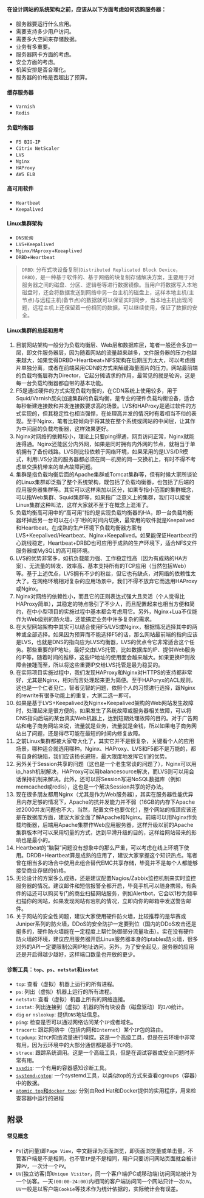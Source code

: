 #### 在设计网站的系统架构之前，应该从以下方面考虑如何选购服务器：

- 服务器要运行什么应用。
- 需要支持多少用户访问。
- 需要多大空间来存储数据。
- 业务有多重要。
- 服务器网卡方面的考虑。
- 安全方面的考虑。
- 机架安排是否合理化。
- 服务器的价格是否超出了预算。

#### 缓存服务器

- `Varnish`
- `Redis`

#### 负载均衡器
- `F5 BIG-IP`
- `Citrix NetScaler`
- `LVS`
- `Nginx`
- `HAProxy`
- `AWS ELB`

#### 高可用软件
- `Heartbeat`
- `Keepalived`

#### Linux集群架构
- `DNS轮询`
- `LVS+Keepalived`
- `Nginx/HAproxy`+`Keeaplived`
- `DRBD`+`Heartbeat`

> `DRBD`: 分布式块设备复制(`Distributed Replicated Block Device`，`DRBD`)，是一种基于软件的、基于网络的块复制存储解决方案，主要用于对服务器之间的磁盘、分区、逻辑卷等进行数据镜像。当用户将数据写入本地磁盘时，还会将数据发送到网络中另一台主机的磁盘上，这样本地主机(主节点)与远程主机(备节点)的数据就可以保证实时同步，当本地主机出现问题，远程主机上还保留着一份相同的数据，可以继续使用，保证了数据的安全。

#### Linux集群的总结和思考

01. 目前网站架构一般分为负载均衡层、Web层和数据库层，笔者一般还会多加一层，即文件服务器层，因为随着网站的流量越来越多，文件服务器的压力也越来越大，如果觉得DRBD+Heartbeat+NFS架构在后期压力太大，可以考虑图片单独分离，或者在前端采用CDN的方式来解缓海量图片的压力。网站最前端的负载均衡层称为Director，它起分摊请求的作用，最常见的就是轮询，这是每一台负载均衡器都自带的基本功能。
02. F5是通过硬件的方式实现负载均衡的，在CDN系统上使用较多，用于Squid/Varnish反向加速集群的负载均衡，是专业的硬件负载均衡设备，适合每秒新建连接数和并发连接数要求高的场景。LVS和HAProxy是通过软件的方式实现的，但其稳定性也相当强悍，在处理高并发的情况时有着相当不俗的表现。至于Nginx，笔者比较倾向于将其放在整个系统或网站的中间层，让其作为中间层的负载均衡器，这样效果更好。
03. Nginx对网络的依赖较小，理论上只要ping得通，网页访问正常，Nginx就能连得通。Nginx还能区分内外网，如果是同时拥有内外网的节点，就相当于单机拥有了备份线路。LVS则比较依赖于网络环境，如果采用的是LVS/DR模式，利用LVS分流的服务器都必须在同一机房的同一交换机上，有时不得不考虑单交换机带来的单点故障问题。
04. 集群是指负载均衡后面的Apache集群或Tomcat集群等，但有时候大家所谈论的Linux集群却泛指了整个系统架构，既包括了负载均衡器，也包括了后端的应用服务器集群等。其实可以这样来加以区分，如果专指小范围的集群概念，可以指Web集群、Squid集群等，如果指广泛意义上的集群，我们可以接受Linux集群这种叫法，这样大家就不至于在概念上混淆了。
05. 负载均衡高可用中的“高可用”指的是实现负载均衡器的HA，即一台负载均衡器坏掉后另一台可以在小于1秒的时间内切换，最常用的软件就是Keepalived和Heartbeat。在成熟的生产环境下负载均衡器方案有LVS+Keepalived/Heartbeat、Nginx+Keepalived。如果能保证Heartbeat的心跳线稳定，Heartbeat+DRBD也可应用于成熟的生产环境下，适合NFS文件服务器或MySQL的高可用环境。
06. LVS的优势非常多，如抗负载能力强、工作稳定性高（因为有成熟的HA方案）、无流量的转发、效率高、基本支持所有的TCP应用（当然包括Web）等。基于上述优点，LVS拥有不少的粉丝，但它也有缺点，对网络的依赖性太大了。在网络环境相对复杂的应用场景中，我们不得不放弃它而选用HAProxy或Nginx。
07. Nginx对网络的依赖性小，而且它的正则表达式强大且灵活（个人觉得比HAProxy简单），其稳定的特点吸引了不少人，而且配置起来也相当方便和简约，在中小型项目的实施过程中基本都会考虑用它。另外，Nginx+Lua不仅能作为Web级别的防火墙，还能搞定业务中许多复杂的需求。
08. 在大型网站架构中其实可以结合使用F5/LVS或Nginx，根据情况选择其中的两种或全部选择。如果因为预算而不能选择F5的话，那么网站最前端的指向应该是LVS，也就是DNS的指向应为LVS均衡器，LVS的优点令它非常适合这个任务。那些重要的IP地址，最好交由LVS托管，比如数据库的IP、提供Web服务的IP等，随着时间的推移，这些IP地址的使用面会越来越大。如果更换IP则故障会接踵而至，所以将这些重要IP交给LVS托管是最为稳妥的。
09. 在实际项目实施过程中，我们发现HAProxy和Nginx对HTTPS的支持都非常好，尤其是Nginx，相对而言处理起来更为简便。至于HAPoryx的ACL规则，这也是一个仁者见仁，智者见智的问题，依照个人的习惯进行选择，跟Nginx的rewrite有很多功能上的重复，大家二选一即可。
10. 如果是基于LVS+Keepalived及Nginx+Keepalived架构的Web网站发生故障时，处理起来是很方便的。如果发生了系统故障或服务器相关故障，可以将DNS指向后端的某台真实Web机器上，达到短期处理故障的目的。对于广告网站和电子商务网站来说，流量就是业务，流量就是金钱，所以如果电子商务网站出了问题，还是得尽可能在最短的时间内修复故障。
11. 之前Linux集群都被大家夸大化了，其实它并不是很复杂，关键看个人的应用场景，哪种适合就选用哪种。Nginx、HAProxy、LVS和F5都不是万能的，都有自身的缺陷，我们应该扬长避短，最大限度地发挥它们的优势。
12. 另外关于Session共享的问题（这也是一个老生常谈的问题了），Nginx可以用ip_hash机制解决，HAProxy可以用balancesource解决，而LVS则可以用会话保持机制来解决。此外，还可以将Session写进NoSQL数据库（例如memcached或redis），这也是一个解决Session共享的好办法。
13. 现在很多朋友都用Nginx（尤其是作为Web服务器），其实在服务器性能优异且内存足够的情况下，Apache的抗并发能力并不弱（16GB的内存下Apache过2000并发问题也不大，当然，配置文件也要优化），整个网站的瓶颈应该还是在数据库方面，建议大家全面了解Apache和Nginx。前端可以用Nginx作负载均衡器，后端用Apache集群作Web应用服务器，这样升级以前的Apache集群版本时可以采用切量的方式，达到平滑升级的目的，这样给网站带来的影响也是最小的。
14. Heartbeat的“脑裂”问题没有想象中的那么严重，可以考虑在线上环境下使用。DRDB+Heartbeat算是成熟的应用了，建议大家掌握这个知识热点。笔者曾在相当多的场合中使用此组合替代EMC共享存储，毕竟并不是每个人都能够接受商业存储的价格。
15. 无论设计的方案多么成熟，还是建议配置Nagios/Zabbix监控机制来实时监控服务器的情况。建议邮件和短信报警全都开启，毕竟手机可以随身携带。有条件的话还可以购买专门的商业扫描网站服务，例如Alertbot，它会以1秒为频率扫描你的网站，如果发现网站有宕机的情况，立即向你的邮箱中发送警告邮件。
16. 关于网站的安全性问题，建议大家使用硬件防火墙，比较推荐的是华赛或Juniper系列的防火墙，DDoS的安全防护一定要到位（国内的DDoS攻击还是挺多的，硬件防火墙能在一定程度上帮忙防御部分流量攻击）。实在没有硬件防火墙的环境，建议应用服务器开启Linux服务器本身的iptables防火墙，很多对外的API一定要限制公网IP地址访问。另外，为了安全起见，服务器的应用还是开启得越少越好，这样端口数量也开放的更少。


#### 诊断工具：`top`、`ps`、`netstat`和`iostat`

- `top`: 查看（虚拟）机器上运行的所有进程。
- `ps`: 列出（虚拟）机器上运行的所有进程。
- `netstat`: 查看（虚拟）机器上所有的网络连接。
- `iostat`: 列出连接到（虚拟）机器的所有块设备（磁盘驱动）的`I/O`统计。
- `dig` `or` `nslookup`: 提供`DNS`地址信息。
- `ping`: 检查是否可以通过网络访问某个`IP`或者域名。
- `tracert`: 跟踪网络中（包括内网和`Internet`）某个`IP`包的路由。
- `tcpdump`: 对`TCP`网络流量进行嗅探。这是一个高级工具，但是在云环境中非常有用，因为云环境中的大部分通信都是基于`TCP`的。
- `strace`: 跟踪系统调用。这是一个高级工具，但是在调试容器或安全问题时非常有用。
- [`sysdig`](https://www.sysdig.org/install/): 一个有用的容器感知诊断工具。
- [`systemd-cgtop`](http://bit.ly/2xFaFaX): 一个systemd工具，以类似top的方式来查看cgroups（容器）中的数据。
- [`atomic top`和`docker top`](http://bit.ly/2Dxz3kd): 分别由Red Hat和Docker提供的实用程序，用来检查容器中运行的进程



## 附录

#### 常见概念

- `PV`(访问量)即`Page View`，中文翻译为页面浏览，即页面浏览量或单击量，不管客户端是不是相同，也不管`IP`是不是相同，用户只要访问网站页面就会被计算`PV`，一次计一个`PV`。
- `UV`(独立访客)即`Unique Visitor`，同一个客户端(PC或移动端)访问网站被计为一个访客。一天`(00:00-24:00)`内相同的客户端访问同一个网站只计一次`UV`。`UV`一般是以客户端`Cookie`等技术作为统计依据的，实际统计会有误差。